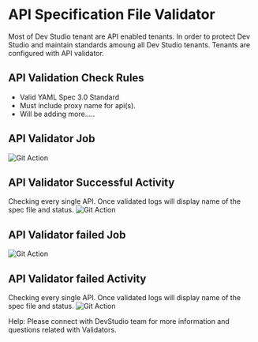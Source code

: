 # API Specification File Validator

Most of Dev Studio tenant are API enabled tenants. In order to protect Dev Studio and maintain standards amoung all Dev Studio tenants. Tenants are configured with API validator. 

## API Validation Check Rules

- Valid YAML Spec 3.0 Standard
- Must include proxy name for api(s).
- Will be adding more.....


## API Validator Job

![Git Action](.assets/images/api-validator.png)


## API Validator Successful Activity

Checking every single API. Once validated logs will display name of the spec file and status. 
![Git Action](.assets/images/api-validator-pass.png)


## API Validator failed Job

![Git Action](.assets/images/failed-api-validator-action.png)


## API Validator failed Activity

Checking every single API. Once validated logs will display name of the spec file and status. 
![Git Action](.assets/images/failed-api-validator-activity.png)

Help: Please connect with DevStudio team for more information and questions related with Validators. 
